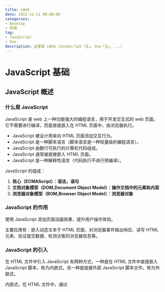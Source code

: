 ```yaml
---
title: LWeb
date: 2022-11-11 00:00:00
categories:
- Develop
- 前端
tag: 
- JavaScript
- Vue
description: 这里是 LWeb（JavaScript「主」、Vue「主」、...）
---
```


# JavaScript 基础

## JavaScript 概述

### 什么是 JavaScript 

JavaScript 是 web 上一种功能强大的编程语言，用于开发交互式的 web 页面。它不需要进行编译，而是直接嵌入在 HTML 页面中，由浏览器执行。

- JavaScript 被设计用来向 HTML 页面添加交互行为。
- JavaScript 是一种脚本语言（脚本语言是一种轻量级的编程语言）。
- JavaScript 由数行可执行的计算机代码组成。
- JavaScript 通常被直接嵌入 HTML 页面。
- JavaScript 是一种解释性语言（代码执行不进行预编译）。

JavaScript 的组成：

1. **核心（ECMAScript）：语法，语句**
2. **文档对象模型（DOM,Document Object Model）：操作文档中的元素和内容**
3. **浏览器对象模型（BOM,Browser Object Model）：浏览器对象**

### JavaScript 的作用

使用 JavaScript 添加页面动画效果，提升用户操作体验。

主要应用有：嵌入动态文本于 HTML 页面、对浏览器事件做出响应、读写 HTML 元素、验证提交数据、检测访客的浏览器信息等。

### JavaScript 的引入

在 HTML 文件中引入 JavaScript 有两种方式，一种是在 HTML 文件中直接嵌入 JavaScript 脚本，称为内嵌式。另一种是链接外部 JavaScript 脚本文件。称为外联式。

内嵌式，在 HTML 文件中，通过<script>标签引入

```javascript
<script type="text/javascript">
	//js代码
</script>
```

外联式，在 HEML 文件中，通过<script src="">标签引入.js文件

```javascript
<script src="xxx.js" type="text/javascript" charset="utf-8"></script>
```

## 基本语法

### 变量

在使用 JavaScript 时，需要遵循以下命名规范：

- 必须以字母或下划线开头，中间可以是数字、字符和下划线
- 变量名不能包含空格等符号
- 不能使用 JavaScript 关键字作为变量名，如：function
- JavaScript 严格区分大小写

```javascript
// 遍历的声明
var 变量名;	// JavaScript 变量可以不声明，直接使用。默认值：undefined
// 变量的赋值
var 变量名 = 值;	// JavaScript 变量是弱类型，即同一个变量可以存放不同类型的数据
```

## BOM(Browser Object Mode)

### **Browser对象**

- DOM Window
- DOM Navigator
- DOM Screen
- DOM History
- DOM Location

#### Window 对象

方法：定时器

| 函数名          | 描述                                             |
| --------------- | ------------------------------------------------ |
| setInterval()   | 按照指定的周期（以毫秒计）来调用函数或计算表达式 |
| clearInterval() | 取消由 setInterval() 设置的 timeout              |
| setTimeOut()    | 在指定的毫秒数后调用函数或计算表达式             |
| clearTimeOut()  | 取消由 setTimeOut() 方法设置的 timeout           |

方法：消息框

| 函数名    | 描述                                                         |
| --------- | ------------------------------------------------------------ |
| alert()   | 显示带有一段消息和一个确认按钮的警告框![alert](https://myfoolish.github.io/picture/Develop/JavaScript/alert.png) |
| confirm() | 显示带有一段消息以及确认按钮和取消按钮的确认框![confirm](https://myfoolish.github.io/picture/Develop/JavaScript/confirm.png)确认框：确认返回  true 取消返回 |
| prompt()  | 显示可提示用户输入的提示框![prompt](https://myfoolish.github.io/picture/Develop/JavaScript/prompt.png)点击确定获取用户输入数据 |

#### Location 对象

| 属性     | 描述                                         |
| -------- | -------------------------------------------- |
| hash     | 设置或返回从井号（#）开始的 URL （锚）       |
| host     | 设置或返回主机名和当前 URL 的端口号          |
| hostname | 设置或返回当前 URL 的主机名                  |
| href     | 设置或返回完整的 URL                         |
| pathname | 设置或返回当前 URL 的路径部分                |
| port     | 设置或返回当前 URL 的端口号                  |
| protocol | 设置或返回当前 URL 的协议                    |
| search   | 设置或返回从问好（?）开始的 URL （查询部分） |

```js
<script type="text/javascript">
    function change(){
    	location.href = "https://myfoolish.github.io";
	}
</script>

<input type="button" value="点我" onclick="change()" />
```

#### History对象

go() 方法：跳转的指定页面

​	go(-1) 加载前一个链接，等效 back()

​	go(1) 加载后一个链接，等效forward()

| 方法      | 描述                              |
| --------- | --------------------------------- |
| back()    | 加载 history 列表中的前一个 URL   |
| forward() | 加载 history 列表中的下一个 URL   |
| go()      | 加载 history 列表中的某个具体页面 |

# JavaScript 高级